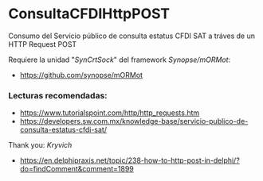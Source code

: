 # ConsultaCFDIHttpPOST
Consumo del Servicio público de consulta estatus CFDI SAT a tráves de un HTTP Request POST

 Requiere la unidad "_SynCrtSock_" del framework _Synopse/mORMot_:
- https://github.com/synopse/mORMot
  
### Lecturas recomendadas:
- https://www.tutorialspoint.com/http/http_requests.htm
- https://developers.sw.com.mx/knowledge-base/servicio-publico-de-consulta-estatus-cfdi-sat/

Thank you: _Kryvich_
- https://en.delphipraxis.net/topic/238-how-to-http-post-in-delphi/?do=findComment&comment=1899
